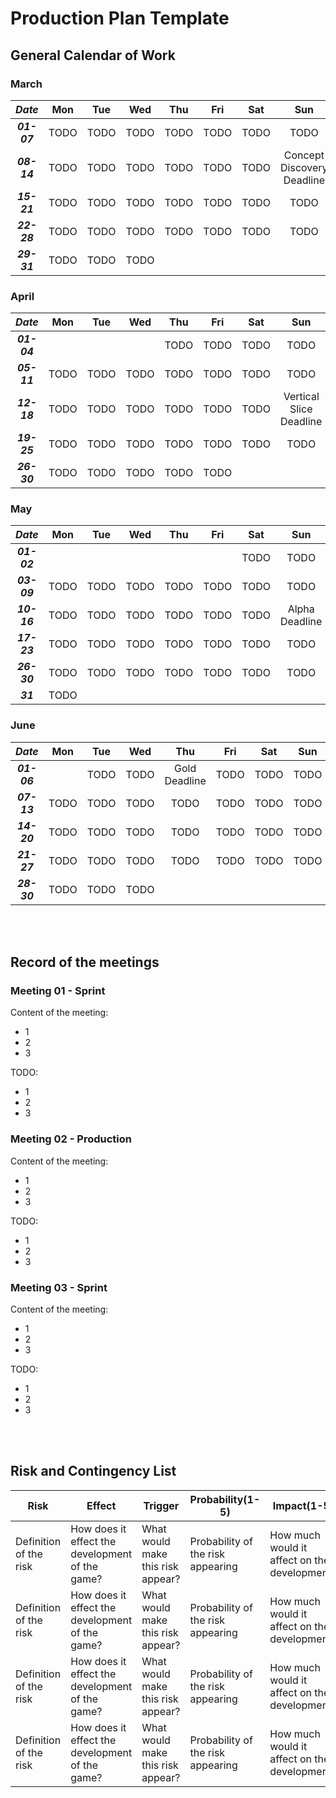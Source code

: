 # Production Plan Template

## **General Calendar of Work**

### March
|***Date***|Mon|Tue|Wed|Thu|Fri|Sat|Sun|
|:-:|:-:|:-:|:-:|:-:|:-:|:-:|:-:|
|***01-07***|TODO|TODO|TODO|TODO|TODO|TODO|TODO|
|***08-14***|TODO|TODO|TODO|TODO|TODO|TODO|Concept Discovery Deadline|
|***15-21***|TODO|TODO|TODO|TODO|TODO|TODO|TODO|
|***22-28***|TODO|TODO|TODO|TODO|TODO|TODO|TODO|
|***29-31***|TODO|TODO|TODO|||||

### April
|***Date***|Mon|Tue|Wed|Thu|Fri|Sat|Sun|
|:-:|:-:|:-:|:-:|:-:|:-:|:-:|:-:|
|***01-04***||||TODO|TODO|TODO|TODO|
|***05-11***|TODO|TODO|TODO|TODO|TODO|TODO|TODO|
|***12-18***|TODO|TODO|TODO|TODO|TODO|TODO|Vertical Slice Deadline|
|***19-25***|TODO|TODO|TODO|TODO|TODO|TODO|TODO|
|***26-30***|TODO|TODO|TODO|TODO|TODO|||

### May
|***Date***|Mon|Tue|Wed|Thu|Fri|Sat|Sun|
|:-:|:-:|:-:|:-:|:-:|:-:|:-:|:-:|
|***01-02***||||||TODO|TODO|
|***03-09***|TODO|TODO|TODO|TODO|TODO|TODO|TODO|
|***10-16***|TODO|TODO|TODO|TODO|TODO|TODO|Alpha Deadline|
|***17-23***|TODO|TODO|TODO|TODO|TODO|TODO|TODO|
|***26-30***|TODO|TODO|TODO|TODO|TODO|TODO|TODO|
|***31***|TODO|||||||

### June
|***Date***|Mon|Tue|Wed|Thu|Fri|Sat|Sun|
|:-:|:-:|:-:|:-:|:-:|:-:|:-:|:-:|
|***01-06***||TODO|TODO|Gold Deadline|TODO|TODO|TODO|
|***07-13***|TODO|TODO|TODO|TODO|TODO|TODO|TODO|
|***14-20***|TODO|TODO|TODO|TODO|TODO|TODO|TODO|
|***21-27***|TODO|TODO|TODO|TODO|TODO|TODO|TODO|
|***28-30***|TODO|TODO|TODO|||||

<br/><br/>

## Record of the meetings
### Meeting 01 - Sprint
Content of the meeting:
- 1
- 2
- 3

TODO:
- 1
- 2
- 3

### Meeting 02 - Production
Content of the meeting:
- 1
- 2
- 3

TODO:
- 1
- 2
- 3

### Meeting 03 - Sprint
Content of the meeting:
- 1
- 2
- 3

TODO:
- 1
- 2
- 3

<br/><br/>

## Risk and Contingency List

|Risk|Effect|Trigger|Probability(1-5)|Impact(1-5)|Contingency Plan|
|---|---|---|---|---|---|
|Definition of the risk|How does it effect the development of the game?|What would make this risk appear?|Probability of the risk appearing|How much would it affect on the development?|How can we solve this problem if it appears?|
|Definition of the risk|How does it effect the development of the game?|What would make this risk appear?|Probability of the risk appearing|How much would it affect on the development?|How can we solve this problem if it appears?|
|Definition of the risk|How does it effect the development of the game?|What would make this risk appear?|Probability of the risk appearing|How much would it affect on the development?|How can we solve this problem if it appears?|
|Definition of the risk|How does it effect the development of the game?|What would make this risk appear?|Probability of the risk appearing|How much would it affect on the development?|How can we solve this problem if it appears?|

